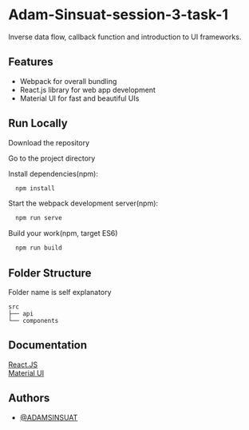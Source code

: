 # Adam-Sinsuat-session-3-task-1

Inverse data flow, callback function and introduction to UI frameworks.

## Features

- Webpack for overall bundling
- React.js library for web app development
- Material UI for fast and beautiful UIs

## Run Locally

Download the repository

Go to the project directory

Install dependencies(npm):

```bash
  npm install
```

Start the webpack development server(npm):

```bash
  npm run serve
```

Build your work(npm, target ES6)

```bash
  npm run build
```

## Folder Structure

Folder name is self explanatory

    src
    ├── api
    └── components

## Documentation

[React.JS](https://reactjs.org/docs/getting-started.html)  
[Material UI](https://mui.com/material-ui/getting-started/overview/)

## Authors

- [@ADAMSINSUAT](https://github.com/ADAMSINSUAT)
